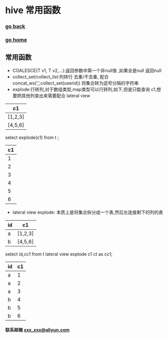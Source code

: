 # hive 常用函数
### [go back](/x2q/hive/hive)      
### [go home](/x2q)      
 
## 常用函数
+ COALESCE(T v1, T v2,…):返回参数中第一个非null值 ,如果全是null 返回null
+ collect_set/collect_list:列转行 去重/不去重, 配合concat_ws(',',collect_set(userid)) 将集合转为逗号分隔的字符串
+ explode:行转列,对于数组类型,map类型可以行转列,如下,但是只能查询 c1,想要把其他列查出来需要配合 lateral view 
                                   
|  c1   | 
|  ----  | 
| [1,2,3]  | 
| [4,5,6] | 
                                
select explode(c1) from t  ;
                                    
| c1 | 
| ---| 
| 1  | 
| 2  | 
| 3  | 
| 4  | 
| 5  | 
| 6  | 
                                      
+ lateral view explode: 本质上是将集合拆分成一个表,然后左连接剩下的列的表
                               
|  id   | c1  |
|  ----  | ----  |
| a  | [1,2,3] |
| b  | [4,5,6] |
                                    
select id,cc1 from t lateral view explode c1 ct as cc1;
                                         
|  id   | c1  |
|  ----  | ----  |
| a  | 1 |
| a  | 2 |
| a  | 3 |
| b  | 4 |
| b  | 5 |
| b  | 6 |
                                     





#### 联系邮箱 xxx_xxx@aliyun.com

